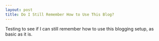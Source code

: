 ```yaml
---
layout: post
title: Do I Still Remember How to Use This Blog?
---
```


Testing to see if I can still remember how to use this blogging setup, as basic as it is.